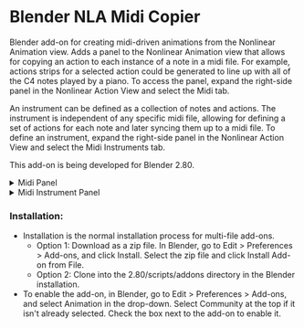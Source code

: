 # Blender NLA Midi Copier
Blender add-on for creating midi-driven animations from the Nonlinear Animation view.  Adds a panel to the Nonlinear Animation view that allows for copying an action to each instance of a note in a midi file. For example, actions strips for a selected action could be generated to line up with all of the C4 notes played by a piano. To access the panel, expand the right-side panel in the Nonlinear Action View and select the Midi tab.

An instrument can be defined as a collection of notes and actions.  The instrument is independent of any specific midi file, allowing for defining a set of actions for each note and later syncing them up to a midi file.  To define an instrument, expand the right-side panel in the Nonlinear Action View and select the Midi Instruments tab.

This add-on is being developed for Blender 2.80.


<details>
<summary>
Midi Panel 
</summary>
 
### Midi Panel controls:

![Midi Panel](images/MidiPanelExample.PNG)

* Choose midi file:
  * Select a midi file.
* Midi File:
  * Displays the selected midi file.
* Track:
  * Choose a track from the midi file. (Tracks with no notes will not be shown.)
* Note:
  * Choose a note from the selected track. (Only notes played in the selected track will be shown.)
* Type:
  * The type of object to animate. Select "Object" to animate objects in the scene. Change this value to animate something other than an object.  For example, select "Light" to animate the brightness of a light.
* Object:
  * The object to animate.  This field will change depending on the value of Type.  If Type is Object, this field will allow selecting an object, if Type is Light, this field will allow selecting a Light, ect.  
* Action:
  * The action to generate NLA Strips from. Only actions valid for the selected Type will be shown.
* Copy Action to Selected Objects:
  * If this option is selected, then the selected objects will be animated instead of the Object in the Object control. This option is only valid for Type Object. 
* Duplicate Object on Overlap:
  * If this option is selected, then overlapping action strips will be placed on new objects that are duplicates of the original object being animated.  If this option is not selected, then overlapping action strips will be omitted. This option is only valid for Type Object.
* Nla Track:
  * The name of the NLA track to place action strips on.  Action strips will be placed on a new track created with this name.  A name wil be automatically generated if this field is blank. 
* First Frame:
  * The frame that the midi file starts on.
* Frame Offset:
  * Offset in frames to use when generating action strips (can be negative). For example, if the frame offset is -5, then the generated action strips will be placed starting 5 frames before the instances of the selected note.
* Action Length (Frames):
  * The length of the action. Used to determine if the action overlaps another generation action. Defaults to the true length of the action. As an example, if this is set to 50 frames, and two notes are only 30 frames apart, then the action for the second note will be considered to overlap the action for the first note.  The second note's action will either be omitted or copied to a duplicate object, depending on whether Duplicate Object on Overlap is selected. If this value is set to less than the true length of the action, it will be replaced by the true length of the action. This control is not available if no action is selected.
* Copy Action to Notes:
  * Click this button to generate action scripts from the selected action that line up with all instances of the selected note.

</details>  

<details>
<summary>
Midi Instrument Panel 
</summary>
 
### Midi Instrument Panel Controls

![Midi Instrument Panel](images/MidiInstruentPanelExample.PNG)

* Instrument
  * The selected instrument.  


#### Properties Box


* Name
  * The name of the instrument.
* Default Frame Offset:
  * The default frame offset used when creating a new action for the instrument.
* Transpose
  * \- octave: shift all actions down an octave
  * \- step: shift all actions down a step
  * \+ step: shift all actions up a step
  * \+ octave: shift all actions up an octave
* Delete \<instrument name\>  
  * Delete the instrument
      


#### Notes Box


* Note:
  * The selected note.  If there are actions associated to the note, the number of actions will be displayed in parentheses. For example, C5 (2) indicates that there are two actions associated to the note C5.
* Add Action
  * Adds an action for the selected note.  
* Action Boxes
  * Each action for the selected note is displayed in its own box. See the "Midi Panel Controls" section above for explanations of the controls in the action boxes.   


#### Animate Box

The animate instrument box is not avalable if there is no selected midi file.  Select a midi file in the Midi Panel.

* Track
  * The track from the midi file to use when animating the instrument.
* Animate \<instrument name\>
  * Animate the instrument.  The instrument's actions will be copied to notes from the selected track from the selected midi file.  The midi file is selected in the Midi Panel, and the selected track is selected in the Track field directly above this button.  The First Frame field in the Midi Panel will be used as the frame the midi file starts on.


* Create New Instrument
  * Creates a new instrument.
  
</details>  

### Installation:
* Installation is the normal installation process for multi-file add-ons.
  * Option 1: Download as a zip file. In Blender, go to Edit > Preferences > Add-ons, and click Install.  Select the zip file and click Install Add-on from File.
  * Option 2: Clone into the 2.80/scripts/addons directory in the Blender installation.
* To enable the add-on, in Blender, go to Edit > Preferences > Add-ons, and select Animation in the drop-down. Select Community at the top if it isn't already selected. Check the box next to the add-on to enable it.
